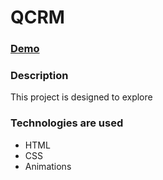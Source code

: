 # QCRM

### [Demo](https://masterluiji19.github.io/QCRM/index.html)

### Description

This project is designed to explore

### Technologies are used

- HTML
- CSS
- Animations